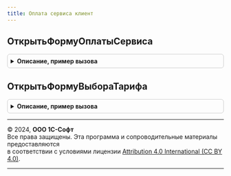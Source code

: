 ```yaml
---
title: Оплата сервиса клиент
---
```



## ОткрытьФормуОплатыСервиса
<details style="margin: 1em 0; padding: 0.5em; border: 1px solid #ccc; border-radius: 6px;">

<summary style="font-weight: bold; cursor: pointer;">Описание, пример вызова</summary>

```bsl

// Открывает форму форму оплаты сервиса.
// Метод переопределяется в расширении fresh.
// @skip-warning - обратная совместимость.
// @skip-check module-empty-method
//
Процедура ОткрытьФормуОплатыСервиса() Экспорт
```

Пример вызова
```bsl
ОплатаСервисаКлиент.ОткрытьФормуОплатыСервиса() 
```
</details>

## ОткрытьФормуВыбораТарифа
<details style="margin: 1em 0; padding: 0.5em; border: 1px solid #ccc; border-radius: 6px;">

<summary style="font-weight: bold; cursor: pointer;">Описание, пример вызова</summary>

```bsl

// Открывает форму выбора тарифа сервиса.
// Метод переопределяется в расширении fresh.
// @skip-warning - обратная совместимость.
// @skip-check module-empty-method
//
// Параметры:
//  КодОбслуживающейОрганизации	 - Число - код обслуживающей организации
//  Источник -ФормаКлиентскогоПриложения - источник открытия формы
//  ОповещениеОЗакрытии - ОписаниеОповещения - оповещение о закрытии формы выбора тарифа.
//
Процедура ОткрытьФормуВыбораТарифа(КодОбслуживающейОрганизации, Источник = Неопределено, ОповещениеОЗакрытии = Неопределено) Экспорт
```

Пример вызова
```bsl
ОплатаСервисаКлиент.ОткрытьФормуВыбораТарифа(КодОбслуживающейОрганизации, Источник, ОповещениеОЗакрытии);
```
</details>

---

© 2024, **ООО 1С-Софт**  
Все права защищены. Эта программа и сопроводительные материалы предоставляются  
в соответствии с условиями лицензии [Attribution 4.0 International (CC BY 4.0)](https://creativecommons.org/licenses/by/4.0/legalcode).

---
